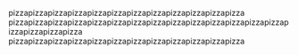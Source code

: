 pizzapizzapizzapizzapizzapizzapizzapizzapizzapizzapizzapizza
pizzapizzapizzapizzapizzapizzapizzapizzapizzapizzapizzapizzapizzapizzapizzapizzapizzapizza
pizzapizzapizzapizzapizzapizzapizzapizzapizzapizzapizzapizza